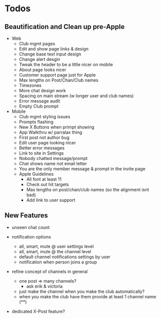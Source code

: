 # Todos

## Beautification and Clean up pre-Apple
  - Web
    - Club mgmt pages
    - Edit and show page links & design
    - Change base text input design
    - Change alert desgin
    - Tweak the header to be a little nicer on mobile
    - About page looks nicer
    - Customer support page just for Apple
    - Max lengths on Post/Chan/Club names
    - Timezones
    - More chat design work
    - Spacing on main stream (w longer user
      and club names)
    - Error message audit
    - Empty Club prompt
  - Mobile
    - Club mgmt styling issues
    - Prompts flashing
    - New X Buttons when primpt showing
    - App Walkthru w/ parralax thing
    - First post not author bug
    - Edit user page looking nicer
    - Better error messages
    - Link to site in Settings
    - Nobody chatted message/prompt
    - Chat shows name not email letter
    - You are the only member message
      & prompt in the invite page
    - Apple Guidelines
      - All font at least 11
      - Check out hit targets
      - Max lengths on post/chan/club
        names (so the alignment isnt bad)
      - Add link to user support

## New Features
  - unseen chat count
  - notification options
    - all, smart, mute @ user settings level
    - all, smart, mute @ the channel level
    - default channel notifications settings by user
    - notification when person joins a group

  - refine concept of channels in general
    - one post => many channels?
      - ask erik & victoria
    - just make the channel when you make the club automatically?
    - when you make the club have them provide at least 1 channel name (**)

  - dedicated X-Post feature?
